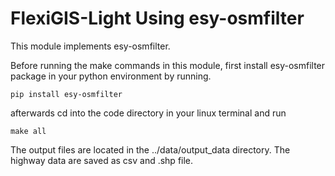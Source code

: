 # FlexiGIS-Light Using esy-osmfilter

This module implements esy-osmfilter.

Before running the make commands in this module, first install esy-osmfilter package in your python environment by running.

```
pip install esy-osmfilter

```
afterwards cd into the code directory in your linux terminal and run

```
make all
```
The output files are located in the ../data/output_data directory. The highway data are saved as csv and .shp file.
